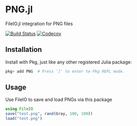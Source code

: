 # PNG.jl

FileIO.jl integration for PNG files

[![Build Status](https://travis-ci.com/JuliaIO/PNG.jl.svg?branch=master)](https://travis-ci.com/JuliaIO/PNG.jl)
[![Codecov](https://codecov.io/gh/JuliaIO/PNG.jl/branch/master/graph/badge.svg)](https://codecov.io/gh/JuliaIO/PNG.jl)


## Installation

Install with Pkg, just like any other registered Julia package:

```jl
pkg> add PNG  # Press ']' to enter te Pkg REPL mode.
```

## Usage

Use FileIO to save and load PNGs via this package

```jl
using FileIO
save("test.png", rand(Gray, 100, 100))
load("test.png")
```
